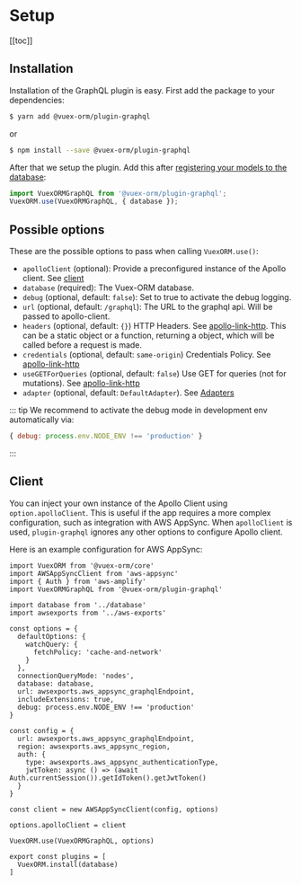 # Setup

[[toc]]


## Installation

Installation of the GraphQL plugin is easy. First add the package to your dependencies:

```bash
$ yarn add @vuex-orm/plugin-graphql
```

or

```bash
$ npm install --save @vuex-orm/plugin-graphql
```


After that we setup the plugin. Add this after [registering your models to the database](https://vuex-orm.github.io/vuex-orm/guide/prologue/getting-started.html#register-models-and-modules-to-the-vuex-store):

```javascript
import VuexORMGraphQL from '@vuex-orm/plugin-graphql';
VuexORM.use(VuexORMGraphQL, { database });
```

## Possible options

These are the possible options to pass when calling `VuexORM.use()`:
- `apolloClient` (optional): Provide a preconfigured instance of the Apollo client. See [client](#client)
- `database` (required): The Vuex-ORM database.
- `debug` (optional, default: `false`): Set to true to activate the debug logging.
- `url` (optional, default: `/graphql`): The URL to the graphql api. Will be passed to apollo-client.
- `headers` (optional, default: `{}`) HTTP Headers. See
  [apollo-link-http](https://github.com/apollographql/apollo-link/tree/master/packages/apollo-link-http#options).
  This can be a static object or a function, returning a object, which will be called before a request is made.
- `credentials` (optional, default: `same-origin`) Credentials Policy. See [apollo-link-http](https://github.com/apollographql/apollo-link/tree/master/packages/apollo-link-http#options)
- `useGETForQueries` (optional, default: `false`) Use GET for queries (not for mutations). See [apollo-link-http](https://github.com/apollographql/apollo-link/tree/master/packages/apollo-link-http#options)
- `adapter` (optional, default: `DefaultAdapter`). See [Adapters](adapters.md)

::: tip
We recommend to activate the debug mode in development env automatically via:
```javascript
{ debug: process.env.NODE_ENV !== 'production' }
```
:::

## Client

You can inject your own instance of the Apollo Client using `option.apolloClient`. This is useful if
the app requires a more complex configuration, such as integration with AWS AppSync. When `apolloClient`
is used, `plugin-graphql` ignores any other options to configure Apollo client.

Here is an example configuration for AWS AppSync:

```
import VuexORM from '@vuex-orm/core'
import AWSAppSyncClient from 'aws-appsync'
import { Auth } from 'aws-amplify'
import VuexORMGraphQL from '@vuex-orm/plugin-graphql'

import database from '../database'
import awsexports from '../aws-exports'

const options = {
  defaultOptions: {
    watchQuery: {
      fetchPolicy: 'cache-and-network'
    }
  },
  connectionQueryMode: 'nodes',
  database: database,
  url: awsexports.aws_appsync_graphqlEndpoint,
  includeExtensions: true,
  debug: process.env.NODE_ENV !== 'production'
}

const config = {
  url: awsexports.aws_appsync_graphqlEndpoint,
  region: awsexports.aws_appsync_region,
  auth: {
    type: awsexports.aws_appsync_authenticationType,
    jwtToken: async () => (await Auth.currentSession()).getIdToken().getJwtToken()
  }
}

const client = new AWSAppSyncClient(config, options)

options.apolloClient = client

VuexORM.use(VuexORMGraphQL, options)

export const plugins = [
  VuexORM.install(database)
]
```
